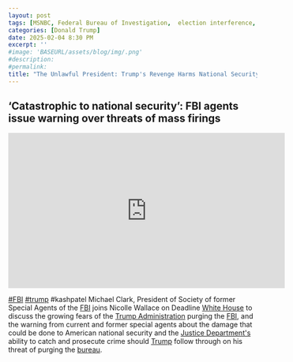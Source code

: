 ```yaml
---
layout: post
tags: [MSNBC, Federal Bureau of Investigation,  election interference, top secret documents hoarding, Mar-a-Lago, Department of Justice (DOJ), politics]
categories: [Donald Trump]
date: 2025-02-04 8:30 PM
excerpt: ''
#image: 'BASEURL/assets/blog/img/.png'
#description:
#permalink:
title: "The Unlawful President: Trump's Revenge Harms National Security With Planned Purge Of Thousands Of FBI Agents That Investigated Trump’s Election Interference, Secret Documents Hoarding, and January 6 2021 Insurrectionists"
---
```



## ‘Catastrophic to national security’: FBI agents issue warning over threats of mass firings

<iframe width="560" height="315" src="https://www.youtube.com/embed/ZzKOYR29yR8?si=moOIq6SQBc4o9S6B" title="YouTube video player" frameborder="0" allow="accelerometer; autoplay; clipboard-write; encrypted-media; gyroscope; picture-in-picture; web-share" referrerpolicy="strict-origin-when-cross-origin" allowfullscreen></iframe>

[#FBI](https://www.fbi.gov/) [#trump](https://www.whitehouse.gov) #kashpatel
Michael Clark, President of Society of former Special Agents of the [FBI](https://www.fbi.gov/) joins Nicolle Wallace on Deadline [White House](https://www.whitehouse.gov/) to discuss the growing fears of the [Trump Administration](https://www.whitehouse.gov/) purging the [FBI](https://www.fbi.gov/), and the warning from current and former special agents about the damage that could be done to American national security and the [Justice Department's](https://www.justice.gov/) ability to catch and prosecute crime should [Trump](https://www.whitehouse.gov/) follow through on his threat of purging the [bureau](https://www.fbi.gov/). 

